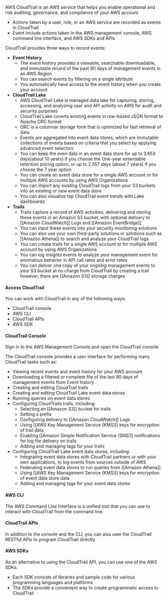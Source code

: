AWS CloudTrail is an AWS service that helps you enable operational and risk auditing, governance, and compliance of your AWS account
- Actions taken by a user, role, or an AWS service are recorded as events in CloudTrail
- Event include actions taken in the AWS management console, AWS command line interface, and AWS SDKs and APIs

CloudTrail provides three ways to record events:
- **Event History**
	- The event history provides a viewable, searchable downloadable, and immutable record of the past 90 days of management events in an AWS Region
	- You can search events by filtering on a single attribute
	- You automatically have access to the event history when you create your account
- **CloudTrail Lake**
	- AWS CloudTrail Lake is managed data lake for capturing, storing, accessing, and analyzing user and API activity on AWS for audit and security purposes
	- CloudTrail Lake coverts existing events in row-based JSON format to Apache ORC format
	- ORC is a columnar storage form that is optimized for fast retrieval of data
	- Events are aggregated into event data stores, which are immutable collections of events based on criteria that you select by applying advanced event selectors
	- You can keep the even data in an event data store for up to 3,653 days(about 10 years) if you choose the One-year extendable retention pricing option, or up to 2,557 days (about 7 years) if you choose the 7 year option
	- You can create an event data store for a single AWS account or for multiple AWS accounts by using AWS Organizations
	- You can import any existing CloudTrail logs from your S3 buckets into an existing or new event data store
	- You can also visualize top CloudTrail event trends with Lake dashboards
- **Trails**
	- Trails capture a record of AWS activities, delivering and storing these events in an Amazon S3 bucket, with optional delivery to [[Amazon CloudWatch]] Logs and [[Amazon EventBridge]]
	- You can input these events into your security monitoring solutions
	- You can also use your own third-party solutions or solutions such as [[Amazon Athena]] to search and analyze your CloudTrail logs
	- You can create trails for a single AWS account or for multiple AWS account by using AWS Organizations
	- You can log insights events to analyze your management event for anomalous behavior in API call rates and error rates
	- You can deliver one copy of your ongoing management events to your S3 bucket at no charge from CloudTrail by creating a trail however, there are [[Amazon S3]] storage charges

#### Access CloudTrail
You can work with CloudTrail in any of the following ways:
- CloudTrail console
- AWS CLI
- CloudTrail APIs
- AWS SDK

#### CloudTrail Console
Sign in to the AWS Management Console and open the CloudTrail console

The CloudTrail console provides a user interface for performing many CloudTrail tasks such as:
- Viewing recent events and event history for your AWS account
- Downloading a filtered or complete file of the last 90 days of management events from Event history
- Creating and editing CloudTrail trails
- Creating and editing CloudTrail Lake event data stores
- Running queries on event data stores
- Configuring CloudTrails trails, including:
	- Selecting an [[Amazon S3]] bucket for trails
	- Setting a prefix
	- Configuring delivery to [[Amazon CloudWatch]] Logs
	- Using [[AWS Key Management Service (KMS)]] keys for encryption of trail data
	- Enabling [[Amazon Simple Notification Service (SNS)]] notifications for log file delivery on trails
	- Adding and managing tags for your trails
- Configuring CloudTrail Lake event data stores, including:
	- Integrating event data stores with CloudTrail partners or with your own applications, to log events from sources outside of AWS
	- Federating event data stores to run queries from [[Amazon Athena]]
	- Using [[AWS Key Management Service (KMS)]] keys for encryption of event data store data
	- Adding and managing tags for your event data stores
#### AWS CLI
The AWS Command Line Interface is a unified tool that you can use to interact with CloudTrail from the command line.

#### CloudTrail APIs
In addition to the console and the CLI, you can also user the CloudTrail RESTful APIs to program CloudTrail directly

#### AWS SDKs
As an alternative to using the CloudTrail API, you can use one of the AWS SDKs.
- Each SDK consists of libraries and sample code for various programming languages and platforms
- The SDKs provide a convenient way to create programmatic access to CloudTrail